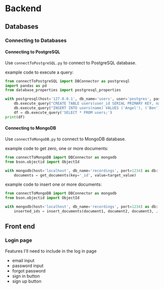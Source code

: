 # Backend

## Databases

### Connecting to Databases

#### Connecting to PostgreSQL

Use `connectToPostgreSQL.py` to connect to PostgreSQL database.

example code to execute a query:
```python
from connectToPostgreSQL import DBConnector as postgresql
import pandas as pd
from database_properties import postgresql_properties

with postgresql(host='127.0.0.1', db_name='users', user='postgres', password='spartaglobal', port='22') as db:
    db.execute_query("CREATE TABLE users(user_id SERIAL PRIMARY KEY, name VARCHAR(60));")
    db.execute_query("INSERT INTO users(name) VALUES ('Angel'), ('Ben'), ('Jorge'), ('Shahrukh'), ('Luke');")
    df = db.execute_query('SELECT * FROM users;')
print(df)
```

#### Connecting to MongoDB

Use `connectToMongoDB.py` to connect to MongoDB database.

example code to get zero, one or more documents:
```python
from connectToMongoDB import DBConnector as mongodb
from bson.objectid import ObjectId

with mongodb(host='localhost', db_name='recordings', port=1234) as db:
    documents = get_documents(key='_id', value=target_value)
```

example code to insert one or more documents:
```python
from connectToMongoDB import DBConnector as mongodb
from bson.objectid import ObjectId

with mongodb(host='localhost', db_name='recordings', port=1234) as db:
    inserted_ids = insert_documents(document1, document2, document3, ...)
```

## Front end

### Login page

Features I'll need to include in the log in page 
- email input
- password input 
- forgot password
- sign in button 
- sign up button
  

  